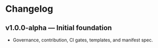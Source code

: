 # Changelog

## v1.0.0-alpha — Initial foundation
- Governance, contribution, CI gates, templates, and manifest spec.
